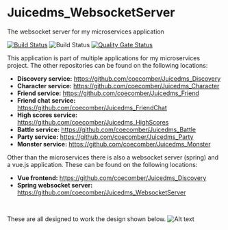 # Juicedms_WebsocketServer
 The websocket server for my microservices application


[![Build Status](https://travis-ci.com/coecomber/Juicedms_WebsocketServer.svg)](https://travis-ci.com/coecomber/Juicedms_WebsocketServer) ![Build Status](https://img.shields.io/docker/cloud/build/coecomber/juicedms_websocketserver) [![Quality Gate Status](https://sonarcloud.io/api/project_badges/measure?project=coecomber_Juicedms_WebsocketServer&metric=alert_status)](https://sonarcloud.io/dashboard?id=coecomber_Juicedms_WebsocketServer)

This application is part of multiple applications for my microservices project. The other repositories can be found on the following locations:
* **Discovery service:** https://github.com/coecomber/Juicedms_Discovery
* **Character service:** https://github.com/coecomber/Juicedms_Character
* **Friend service:** https://github.com/coecomber/Juicedms_Friend
* **Friend chat service:** https://github.com/coecomber/Juicedms_FriendChat
* **High scores service:** https://github.com/coecomber/Juicedms_HighScores
* **Battle service:** https://github.com/coecomber/Juicedms_Battle
* **Party service:** https://github.com/coecomber/Juicedms_Party
* **Monster service:** https://github.com/coecomber/Juicedms_Monster

Other than the microservices there is also a websocket server (spring) and a vue.js application. These can be found on the following locations:
* **Vue frontend:** https://github.com/coecomber/Juicedms_Discovery
* **Spring websocket server:** https://github.com/coecomber/Juicedms_WebsocketServer


&nbsp;

These are all designed to work the design shown below.
![Alt text](https://i.gyazo.com/7677acc8c462ca42a40f6f40f0ba4ab0.png "Microservices Design")
